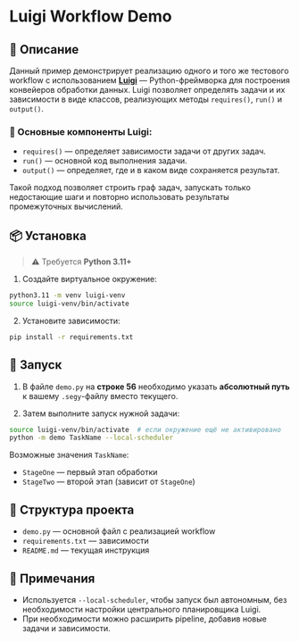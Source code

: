 # Luigi Workflow Demo

## 🧩 Описание

Данный пример демонстрирует реализацию одного и того же тестового workflow с использованием [**Luigi**](https://luigi.readthedocs.io/en/stable/index.html) — Python-фреймворка для построения конвейеров обработки данных. Luigi позволяет определять задачи и их зависимости в виде классов, реализующих методы `requires()`, `run()` и `output()`.

### 🔧 Основные компоненты Luigi:

- `requires()` — определяет зависимости задачи от других задач.
- `run()` — основной код выполнения задачи.
- `output()` — определяет, где и в каком виде сохраняется результат.

Такой подход позволяет строить граф задач, запускать только недостающие шаги и повторно использовать результаты промежуточных вычислений.

## 📦 Установка

> ⚠️ Требуется **Python 3.11+**

1. Создайте виртуальное окружение:
```bash
python3.11 -m venv luigi-venv
source luigi-venv/bin/activate
```

2. Установите зависимости:
```bash
pip install -r requirements.txt
```

## 🚀 Запуск

1. В файле `demo.py` на **строке 56** необходимо указать **абсолютный путь** к вашему `.segy`-файлу вместо текущего.

2. Затем выполните запуск нужной задачи:
```bash
source luigi-venv/bin/activate  # если окружение ещё не активировано
python -m demo TaskName --local-scheduler
```

Возможные значения `TaskName`:
- `StageOne` — первый этап обработки
- `StageTwo` — второй этап (зависит от `StageOne`)

## 📁 Структура проекта

- `demo.py` — основной файл с реализацией workflow
- `requirements.txt` — зависимости
- `README.md` — текущая инструкция

## 📝 Примечания

- Используется `--local-scheduler`, чтобы запуск был автономным, без необходимости настройки центрального планировщика Luigi.
- При необходимости можно расширить pipeline, добавив новые задачи и зависимости.
